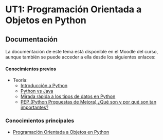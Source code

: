 # UT1: Programación Orientada a Objetos en Python

## Documentación

La documentación de este tema está disponible en el Moodle del curso, aunque también se puede acceder a ella desde los siguientes enlaces:

 #### Conocimientos previos

 - Teoría: 
   - [Introducción a Python](https://sharp-voice-0ff.notion.site/1-Introducci-n-a-Python-9cd436a167464304ba735b4d73e01149?pvs=4)
   - [Python vs Java](/https://sharp-voice-0ff.notion.site/Python-vs-Java-Diferencias-clave-8a0e66b2c87c415aae88bff7228a02a0)
   - [Mirada rápida a los tipos de datos en Python](https://sharp-voice-0ff.notion.site/2-Tipos-de-datos-7fe0e54f346e4f6d8f6d11c4e6521029?pvs=4)
   - [PEP (Python Propuestas de Mejora) ¿Qué son y por qué son tan importantes?](https://sharp-voice-0ff.notion.site/Python-Propuestas-de-Mejora-PEP-f435bec8050a47178fd0c406a4474295?pvs=4)



 ### Conocimientos principales

 - [Programación Orientada a Objetos en Python](https://sharp-voice-0ff.notion.site/POO-en-Python-0fd7295475344d1aa5b518e295fd1eb1?pvs=4)